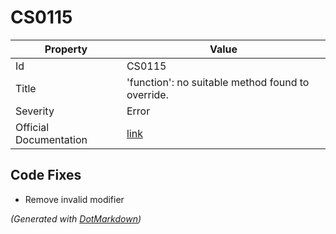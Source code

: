 # CS0115

| Property               | Value                                                                                             |
| ---------------------- | ------------------------------------------------------------------------------------------------- |
| Id                     | CS0115                                                                                            |
| Title                  | 'function': no suitable method found to override\.                                                |
| Severity               | Error                                                                                             |
| Official Documentation | [link](http://docs.microsoft.com/en-us/dotnet/csharp/language-reference/compiler-messages/cs0115) |

## Code Fixes

* Remove invalid modifier

*\(Generated with [DotMarkdown](http://github.com/JosefPihrt/DotMarkdown)\)*